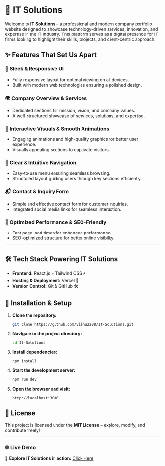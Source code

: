 # 🚀 IT Solutions

Welcome to **IT Solutions** – a professional and modern company portfolio website designed to showcase technology-driven services, innovation, and expertise in the IT industry. This platform serves as a digital presence for IT firms looking to highlight their skills, projects, and client-centric approach.

## ✨ Features That Set Us Apart

### 🎨 **Sleek & Responsive UI**
- Fully responsive layout for optimal viewing on all devices.
- Built with modern web technologies ensuring a polished design.

### 🌍 **Company Overview & Services**
- Dedicated sections for mission, vision, and company values.
- A well-structured showcase of services, solutions, and expertise.

### 📸 **Interactive Visuals & Smooth Animations**
- Engaging animations and high-quality graphics for better user experience.
- Visually appealing sections to captivate visitors.

### 📑 **Clear & Intuitive Navigation**
- Easy-to-use menu ensuring seamless browsing.
- Structured layout guiding users through key sections efficiently.

### 📬 **Contact & Inquiry Form**
- Simple and effective contact form for customer inquiries.
- Integrated social media links for seamless interaction.

### 🚀 **Optimized Performance & SEO-Friendly**
- Fast page load times for enhanced performance.
- SEO-optimized structure for better online visibility.

---

## 🛠 Tech Stack Powering IT Solutions

- **Frontend:** React.js + Tailwind CSS ⚡
- **Hosting & Deployment:** Vercel 🚀
- **Version Control:** Git & GitHub 🛠

## 🔧 Installation & Setup

1. **Clone the repository:**
   ```bash
   git clone https://github.com/vibhu2208/It-Solutions.git
   ```
2. **Navigate to the project directory:**
   ```bash
   cd It-Solutions
   ```
3. **Install dependencies:**
   ```bash
   npm install
   ```
4. **Start the development server:**
   ```bash
   npm run dev
   ```
5. **Open the browser and visit:**
   ```
   http://localhost:3000
   ```

## 📜 License
This project is licensed under the **MIT License** – explore, modify, and contribute freely!

---

### 🌐 Live Demo
🚀 **Explore IT Solutions in action:** [Click Here](https://it-solutions.vercel.app/)
